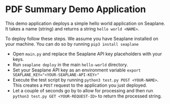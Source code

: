 # PDF Summary Demo Application

This demo application deploys a simple hello world application on Seaplane. It
takes a name (string) and returns a string `hello world <NAME>`.

To deploy follow these steps. We assume you have Seaplane installed on your
machine. You can do so by running `pip3 install seaplane`

- Open `main.py` and replace the Seaplane API key placeholders with your keys.
- Run `seaplane deploy` in the main `hello-world` directory.
- Set your Seaplane API key as an environment variable `export
  SEAPLANE_KEY="<YOUR-SEAPLANE-API-KEY>"`
- Execute the test script by running `python3 test.py POST <YOUR-NAME>`. This
  creates a `POST` request to the application you just deployed.
- Let a couple of seconds go by to allow for processing and then run `python3
  test.py GET <YOUR-REQUEST-ID>` to return the processed string.
